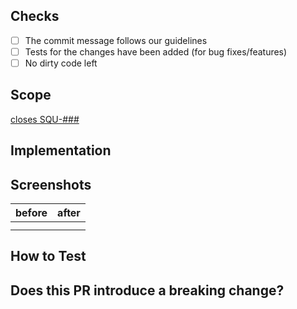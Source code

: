 ## Checks

- [ ] The commit message follows our guidelines
- [ ] Tests for the changes have been added (for bug fixes/features)
- [ ] No dirty code left

## Scope

[closes SQU-###](https://linear.app/squads-ventures/issue/SQU-###/)

## Implementation


## Screenshots


| before | after |
| ------ | ----- |
|        |       |
|        |       |

## How to Test



## Does this PR introduce a breaking change?
